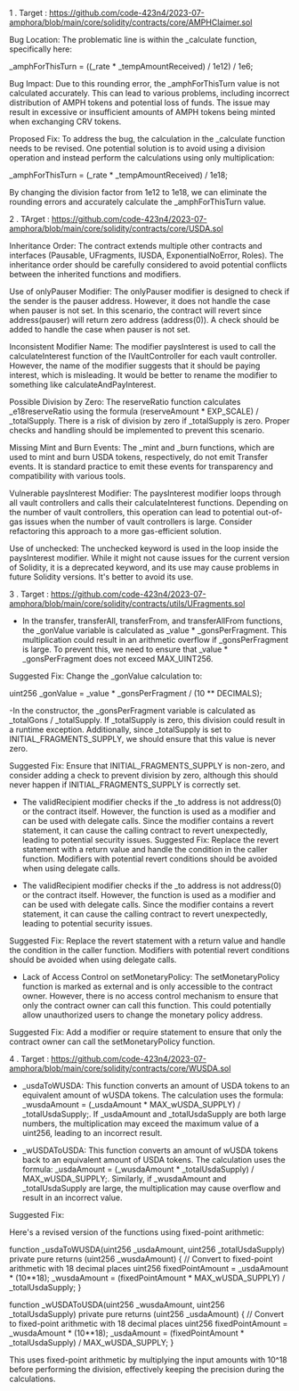 1 . Target : https://github.com/code-423n4/2023-07-amphora/blob/main/core/solidity/contracts/core/AMPHClaimer.sol

Bug Location:
The problematic line is within the _calculate function, specifically here:

_amphForThisTurn = ((_rate * _tempAmountReceived) / 1e12) / 1e6;


Bug Impact:
Due to this rounding error, the _amphForThisTurn value is not calculated accurately. This can lead to various problems, including incorrect distribution of AMPH tokens and potential loss of funds. The issue may result in excessive or insufficient amounts of AMPH tokens being minted when exchanging CRV tokens.

Proposed Fix:
To address the bug, the calculation in the _calculate function needs to be revised. One potential solution is to avoid using a division operation and instead perform the calculations using only multiplication:

_amphForThisTurn = (_rate * _tempAmountReceived) / 1e18;


By changing the division factor from 1e12 to 1e18, we can eliminate the rounding errors and accurately calculate the _amphForThisTurn value.











2 . TArget : https://github.com/code-423n4/2023-07-amphora/blob/main/core/solidity/contracts/core/USDA.sol

Inheritance Order: The contract extends multiple other contracts and interfaces (Pausable, UFragments, IUSDA, ExponentialNoError, Roles). The inheritance order should be carefully considered to avoid potential conflicts between the inherited functions and modifiers.

Use of onlyPauser Modifier: The onlyPauser modifier is designed to check if the sender is the pauser address. However, it does not handle the case when pauser is not set. In this scenario, the contract will revert since address(pauser) will return zero address (address(0)). A check should be added to handle the case when pauser is not set.

Inconsistent Modifier Name: The modifier paysInterest is used to call the calculateInterest function of the IVaultController for each vault controller. However, the name of the modifier suggests that it should be paying interest, which is misleading. It would be better to rename the modifier to something like calculateAndPayInterest.

Possible Division by Zero: The reserveRatio function calculates _e18reserveRatio using the formula (reserveAmount * EXP_SCALE) / _totalSupply. There is a risk of division by zero if _totalSupply is zero. Proper checks and handling should be implemented to prevent this scenario.

Missing Mint and Burn Events: The _mint and _burn functions, which are used to mint and burn USDA tokens, respectively, do not emit Transfer events. It is standard practice to emit these events for transparency and compatibility with various tools.

Vulnerable paysInterest Modifier: The paysInterest modifier loops through all vault controllers and calls their calculateInterest functions. Depending on the number of vault controllers, this operation can lead to potential out-of-gas issues when the number of vault controllers is large. Consider refactoring this approach to a more gas-efficient solution.

Use of unchecked: The unchecked keyword is used in the loop inside the paysInterest modifier. While it might not cause issues for the current version of Solidity, it is a deprecated keyword, and its use may cause problems in future Solidity versions. It's better to avoid its use.





3 . Target : https://github.com/code-423n4/2023-07-amphora/blob/main/core/solidity/contracts/utils/UFragments.sol

- In the transfer, transferAll, transferFrom, and transferAllFrom functions, the _gonValue variable is calculated as _value * _gonsPerFragment. This multiplication could result in an arithmetic overflow if _gonsPerFragment is large. To prevent this, we need to ensure that _value * _gonsPerFragment does not exceed MAX_UINT256.

Suggested Fix:
Change the _gonValue calculation to:

uint256 _gonValue = _value * _gonsPerFragment / (10 ** DECIMALS);



-In the constructor, the _gonsPerFragment variable is calculated as _totalGons / _totalSupply. If _totalSupply is zero, this division could result in a runtime exception. Additionally, since _totalSupply is set to INITIAL_FRAGMENTS_SUPPLY, we should ensure that this value is never zero.

Suggested Fix:
Ensure that INITIAL_FRAGMENTS_SUPPLY is non-zero, and consider adding a check to prevent division by zero, although this should never happen if INITIAL_FRAGMENTS_SUPPLY is correctly set.

- The validRecipient modifier checks if the _to address is not address(0) or the contract itself. However, the function is used as a modifier and can be used with delegate calls. Since the modifier contains a revert statement, it can cause the calling contract to revert unexpectedly, leading to potential security issues.
Suggested Fix:
Replace the revert statement with a return value and handle the condition in the caller function. Modifiers with potential revert conditions should be avoided when using delegate calls.

- The validRecipient modifier checks if the _to address is not address(0) or the contract itself. However, the function is used as a modifier and can be used with delegate calls. Since the modifier contains a revert statement, it can cause the calling contract to revert unexpectedly, leading to potential security issues.

Suggested Fix:
Replace the revert statement with a return value and handle the condition in the caller function. Modifiers with potential revert conditions should be avoided when using delegate calls.

- Lack of Access Control on setMonetaryPolicy:
The setMonetaryPolicy function is marked as external and is only accessible to the contract owner. However, there is no access control mechanism to ensure that only the contract owner can call this function. This could potentially allow unauthorized users to change the monetary policy address.

Suggested Fix:
Add a modifier or require statement to ensure that only the contract owner can call the setMonetaryPolicy function.


4 . Target : https://github.com/code-423n4/2023-07-amphora/blob/main/core/solidity/contracts/core/WUSDA.sol

-   _usdaToWUSDA: This function converts an amount of USDA tokens to an equivalent amount of wUSDA tokens. The calculation uses the formula: _wusdaAmount = (_usdaAmount * MAX_wUSDA_SUPPLY) / _totalUsdaSupply;. If _usdaAmount and _totalUsdaSupply are both large numbers, the multiplication may exceed the maximum value of a uint256, leading to an incorrect result.

-   _wUSDAToUSDA: This function converts an amount of wUSDA tokens back to an equivalent amount of USDA tokens. The calculation uses the formula: _usdaAmount = (_wusdaAmount * _totalUsdaSupply) / MAX_wUSDA_SUPPLY;. Similarly, if _wusdaAmount and _totalUsdaSupply are large, the multiplication may cause overflow and result in an incorrect value.

Suggested Fix:


Here's a revised version of the functions using fixed-point arithmetic:

function _usdaToWUSDA(uint256 _usdaAmount, uint256 _totalUsdaSupply) private pure returns (uint256 _wusdaAmount) {
    // Convert to fixed-point arithmetic with 18 decimal places
    uint256 fixedPointAmount = _usdaAmount * (10**18);
    _wusdaAmount = (fixedPointAmount * MAX_wUSDA_SUPPLY) / _totalUsdaSupply;
}

function _wUSDAToUSDA(uint256 _wusdaAmount, uint256 _totalUsdaSupply) private pure returns (uint256 _usdaAmount) {
    // Convert to fixed-point arithmetic with 18 decimal places
    uint256 fixedPointAmount = _wusdaAmount * (10**18);
    _usdaAmount = (fixedPointAmount * _totalUsdaSupply) / MAX_wUSDA_SUPPLY;
}


This  uses fixed-point arithmetic by multiplying the input amounts with 10^18 before performing the division, effectively keeping the precision during the calculations.





